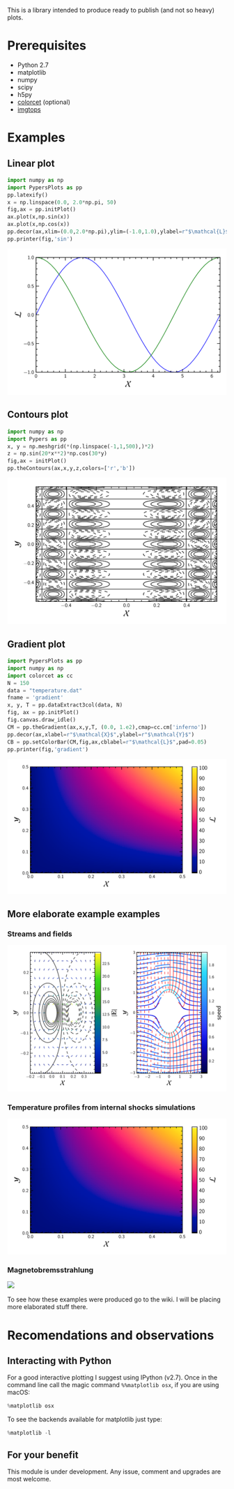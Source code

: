 This is a library intended to produce ready to publish (and not so heavy) plots.

# Prerequisites #

  * Python 2.7
  * matplotlib
  * numpy
  * scipy
  * h5py
  * [colorcet](https://bokeh.github.io/colorcet/) (optional)
  * [imgtops](http://imgtops.sourceforge.net/)

# Examples #

## Linear plot ##

```python
import numpy as np
import PypersPlots as pp
pp.latexify()
x = np.linspace(0.0, 2.0*np.pi, 50)
fig,ax = pp.initPlot()
ax.plot(x,np.sin(x))
ax.plot(x,np.cos(x))
pp.decor(ax,xlim=(0.0,2.0*np.pi),ylim=(-1.0,1.0),ylabel=r"$\mathcal{L}$",xlabel=r"$\mathcal{X}$")
pp.printer(fig,'sin')
```
![](README_figs/sin.png)

## Contours plot ##

``` python
import numpy as np
import Pypers as pp
x, y = np.meshgrid(*(np.linspace(-1,1,500),)*2)
z = np.sin(20*x**2)*np.cos(30*y)
fig,ax = initPlot()
pp.theContours(ax,x,y,z,colors=['r','b'])
```
![](README_figs/contours.png)

## Gradient plot ##

``` python
import PypersPlots as pp
import numpy as np
import colorcet as cc
N = 150
data = "temperature.dat"
fname = 'gradient'
x, y, T = pp.dataExtract3col(data, N)
fig, ax = pp.initPlot()
fig.canvas.draw_idle()
CM = pp.theGradient(ax,x,y,T, (0.0, 1.e2),cmap=cc.cm['inferno'])
pp.decor(ax,xlabel=r"$\mathcal{X}$",ylabel=r"$\mathcal{Y}$")
CB = pp.setColorBar(CM,fig,ax,cblabel=r"$\mathcal{L}$",pad=0.05)
pp.printer(fig,'gradient')

```
![](README_figs/gradient.png)

## More elaborate example examples ##

### Streams and fields ###
![](README_figs/fields_and_streams.png)

### Temperature profiles from internal shocks simulations ###

![](README_figs/gradient.png)

### Magnetobremsstrahlung ###
![](README_figs/mbs.png)

To see how these examples were produced go to the wiki. I will be placing
more elaborated stuff there.

# Recomendations and observations #

## Interacting with Python ##
For a good interactive plotting I suggest using IPython (v2.7). Once in the
command line call the magic command `%%matplotlib osx`, if you are using
macOS:

``` python
%matplotlib osx
```
To see the backends available for matplotlib just type:
``` python
%matplotlib -l
```

## For your benefit ##

This module is under development. Any issue, comment and upgrades are most welcome.
